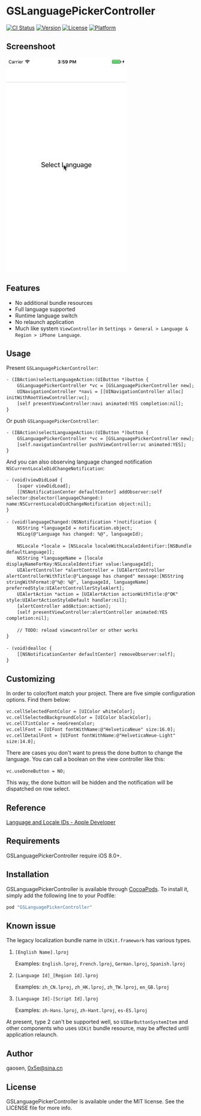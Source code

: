 # GSLanguagePickerController

[![CI Status](http://img.shields.io/travis/0x5e/GSLanguagePickerController.svg?style=flat)](https://travis-ci.org/0x5e/GSLanguagePickerController)
[![Version](https://img.shields.io/cocoapods/v/GSLanguagePickerController.svg?style=flat)](http://cocoapods.org/pods/GSLanguagePickerController)
[![License](https://img.shields.io/cocoapods/l/GSLanguagePickerController.svg?style=flat)](http://cocoapods.org/pods/GSLanguagePickerController)
[![Platform](https://img.shields.io/cocoapods/p/GSLanguagePickerController.svg?style=flat)](http://cocoapods.org/pods/GSLanguagePickerController)

## Screenshoot

![](screenshoot.gif)

## Features

- No additional bundle resources
- Full language supported
- Runtime language switch
- No relaunch application
- Much like system `ViewController` in `Settings > General > Language & Region > iPhone Language`.

## Usage

Present `GSLanguagePickerController`:

```objc
- (IBAction)selectLanguageAction:(UIButton *)button {
    GSLanguagePickerController *vc = [GSLanguagePickerController new];
    UINavigationController *navi = [[UINavigationController alloc] initWithRootViewController:vc];
    [self presentViewController:navi animated:YES completion:nil];
}
```

Or push `GSLanguagePickerController`:

```objc
- (IBAction)selectLanguageAction:(UIButton *)button {
    GSLanguagePickerController *vc = [GSLanguagePickerController new];
    [self.navigationController pushViewController:vc animated:YES];
}
```

And you can also observing language changed notification `NSCurrentLocaleDidChangeNotification`:

```
- (void)viewDidLoad {
    [super viewDidLoad];
    [[NSNotificationCenter defaultCenter] addObserver:self selector:@selector(languageChanged:) name:NSCurrentLocaleDidChangeNotification object:nil];
}

- (void)languageChanged:(NSNotification *)notification {
    NSString *languageId = notification.object;
    NSLog(@"Language has changed: %@", languageId);
    
    NSLocale *locale = [NSLocale localeWithLocaleIdentifier:[NSBundle defaultLanguage]];
    NSString *languageName = [locale displayNameForKey:NSLocaleIdentifier value:languageId];
    UIAlertController *alertController = [UIAlertController alertControllerWithTitle:@"Language has changed" message:[NSString stringWithFormat:@"%@: %@", languageId, languageName] preferredStyle:UIAlertControllerStyleAlert];
    UIAlertAction *action = [UIAlertAction actionWithTitle:@"OK" style:UIAlertActionStyleDefault handler:nil];
    [alertController addAction:action];
    [self presentViewController:alertController animated:YES completion:nil];
    
    // TODO: reload viewcontroller or other works
}

- (void)dealloc {
    [[NSNotificationCenter defaultCenter] removeObserver:self];
}
```
## Customizing
In order to color/font match your project. There are five simple configuration options. Find them below:

```
vc.cellSelectedFontColor = [UIColor whiteColor];
vc.cellSelectedBackgroundColor = [UIColor blackColor];
vc.cellTintColor = neoGreenColor;
vc.cellFont = [UIFont fontWithName:@"HelveticaNeue" size:16.0];
vc.cellDetailFont = [UIFont fontWithName:@"HelveticaNeue-Light" size:14.0];
```

There are cases you don't want to press the done button to change the language. You can call a boolean on the view controller like this:

```vc.useDoneButton = NO;```

This way, the done button will be hidden and the notification will be dispatched on row select.


## Reference

[Language and Locale IDs - Apple Developer](https://developer.apple.com/library/content/documentation/MacOSX/Conceptual/BPInternational/LanguageandLocaleIDs/LanguageandLocaleIDs.html)

## Requirements

GSLanguagePickerController require iOS 8.0+.

## Installation

GSLanguagePickerController is available through [CocoaPods](http://cocoapods.org). To install
it, simply add the following line to your Podfile:

```ruby
pod "GSLanguagePickerController"
```

## Known issue

The legacy localization bundle name in `UIKit.framework` has various types.

1. `[English Name].lproj`
	
	Examples: `English.lproj`, `French.lproj`, `German.lproj`, `Spanish.lproj`
	
2. `[Language Id]_[Region Id].lproj`
	
	Examples: `zh_CN.lproj`, `zh_HK.lproj`, `zh_TW.lproj`, `en_GB.lproj`
	
3. `[Language Id]-[Script Id].lproj`
	
	Examples: `zh-Hans.lproj`, `zh-Hant.lproj`, `es-ES.lproj`

At present, type 2 can't be supported well, so `UIBarButtonSystemItem` and other components who uses `UIKit` bundle resource, may be affected until application relaunch.

## Author

gaosen, 0x5e@sina.cn

## License

GSLanguagePickerController is available under the MIT license. See the LICENSE file for more info.
